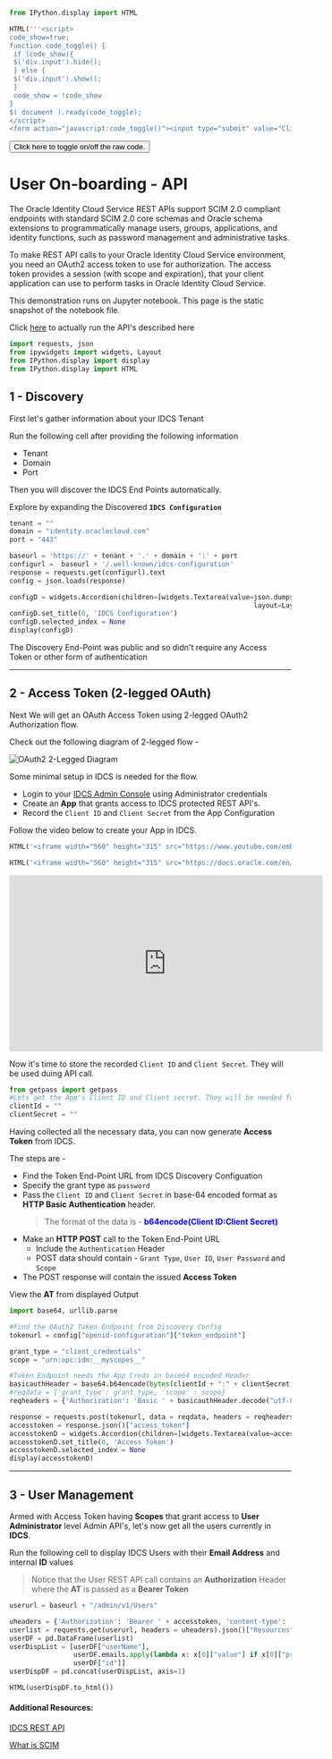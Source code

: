 

```python
from IPython.display import HTML

HTML('''<script>
code_show=true; 
function code_toggle() {
 if (code_show){
 $('div.input').hide();
 } else {
 $('div.input').show();
 }
 code_show = !code_show
} 
$( document ).ready(code_toggle);
</script>
<form action="javascript:code_toggle()"><input type="submit" value="Click here to toggle on/off the raw code."></form>''')
```




<script>
code_show=true; 
function code_toggle() {
 if (code_show){
 $('div.input').hide();
 } else {
 $('div.input').show();
 }
 code_show = !code_show
} 
$( document ).ready(code_toggle);
</script>
<form action="javascript:code_toggle()"><input type="submit" value="Click here to toggle on/off the raw code."></form>



# User On-boarding - API

The Oracle Identity Cloud Service REST APIs support SCIM 2.0 compliant endpoints with standard SCIM 2.0 core schemas and Oracle schema extensions to programmatically manage users, groups, applications, and identity functions, such as password management and administrative tasks. 

To make REST API calls to your Oracle Identity Cloud Service environment, you need an OAuth2 access token to use for authorization. The access token provides a session (with scope and expiration), that your client application can use to perform tasks in Oracle Identity Cloud Service.

This demonstration runs on Jupyter notebook. This page is the static snapshot of the notebook file.

Click [here](UO-API.ipynb) to actually run the API's described here


```python
import requests, json
from ipywidgets import widgets, Layout
from IPython.display import display
from IPython.display import HTML
```

## 1 - Discovery

First let's gather information about your IDCS Tenant

Run the following cell after providing the following information
- Tenant
- Domain
- Port

Then you will discover the IDCS End Points automatically.

Explore by expanding the Discovered **`IDCS Configuration`**


```python
tenant = ""
domain = "identity.oraclecloud.com"
port = "443"

baseurl = 'https://' + tenant + '.' + domain + ':' + port
configurl =  baseurl + '/.well-known/idcs-configuration'
response = requests.get(configurl).text
config = json.loads(response)

configD = widgets.Accordion(children=[widgets.Textarea(value=json.dumps(config, indent=4, sort_keys=True), 
                                                             layout=Layout(width='100%', height='800px'))])
configD.set_title(0, 'IDCS Configuration')
configD.selected_index = None
display(configD)
```

The Discovery End-Point was public and so didn't require any Access Token or other form of authentication

___

## 2 - Access Token (2-legged OAuth)

Next We will get an OAuth Access Token  using 2-legged OAuth2 Authorization flow.

Check out the following diagram of 2-legged flow -

![OAuth2 2-Legged Diagram](resources/oauth2legged.jpg)

Some minimal setup in IDCS is needed for the flow. 

- Login to your [IDCS Admin Console]() using Administrator credentials
- Create an **App** that grants access to IDCS protected REST API's. 
- Record the `Client ID` and `Client Secret` from the App Configuration

Follow the video below to create your App in IDCS.


```python
HTML('<iframe width="560" height="315" src="https://www.youtube.com/embed/A2LiNJRRINk?rel=0&amp;controls=1&amp;showinfo=0" frameborder="0" allowfullscreen></iframe>')
```


```python
HTML('<iframe width="560" height="315" src="https://docs.oracle.com/en/cloud/paas/identity-cloud/17.4.2/rest-api/OATOAuthClientWebApp.html#GUID-51E5C29A-6B7E-487A-8832-5D709410C16A__RegisterAnOAuthClientWebApplication-29DDFF36" frameborder="0" allowfullscreen></iframe>')
```




<iframe width="560" height="315" src="https://docs.oracle.com/en/cloud/paas/identity-cloud/17.4.2/rest-api/OATOAuthClientWebApp.html#GUID-51E5C29A-6B7E-487A-8832-5D709410C16A__RegisterAnOAuthClientWebApplication-29DDFF36" frameborder="0" allowfullscreen></iframe>



Now it's time to store the recorded `Client ID` and `Client Secret`. They will be used duing API call.


```python
from getpass import getpass 
#Lets get the App's Client ID and Client secret. They will be needed for proceted API calls
clientId = ""
clientSecret = ""
```

Having collected all the necessary data, you can now generate **Access Token** from IDCS.

The steps are -
- Find the Token End-Point URL from IDCS Discovery Configuation
- Specify the grant type as `password`
- Pass the `Client ID` and `Client Secret` in base-64 encoded format as **HTTP Basic Authentication** header.  
    > The format of the data is -
    **<font color="blue">b64encode(Client ID:Client Secret)</font>**
- Make an **HTTP POST** call to the Token End-Point URL
    - Include the `Authentication` Header
    - POST data should contain - `Grant Type`, `User ID`, `User Password` and `Scope`
- The POST response will contain the issued **Access Token**
  
View the **AT** from displayed Output   


```python
import base64, urllib.parse

#Find the OAuth2 Token Endpoint from Discovery Config
tokenurl = config["openid-configuration"]["token_endpoint"]

grant_type = "client_credentials"
scope = "urn:opc:idm:__myscopes__"

#Token Endpoint needs the App Creds in base64 encoded Header
basicauthHeader = base64.b64encode(bytes(clientId + ":" + clientSecret, 'utf-8')) 
#reqdata = {'grant_type': grant_type, 'scope' : scope}
reqheaders = {'Authorization': 'Basic ' + basicauthHeader.decode("utf-8"), 'content-type': 'application/x-www-form-urlencoded'}

response = requests.post(tokenurl, data = reqdata, headers = reqheaders)
accesstoken = response.json()["access_token"]
accesstokenD = widgets.Accordion(children=[widgets.Textarea(value=accesstoken, layout=Layout(width='100%', height='400px'))])
accesstokenD.set_title(0, 'Access Token')
accesstokenD.selected_index = None
display(accesstokenD)
```

___

## 3 - User Management

Armed with Access Token having **Scopes** that grant access to **User Administrator** level Admin API's, let's now get all the users currently in **IDCS**.

Run the following cell to display IDCS Users with their **Email Address** and internal **ID** values

> Notice that the User REST API call contains an **Authorization** Header where the **AT** is passed as a **Bearer Token**


```python
userurl = baseurl + "/admin/v1/Users"

uheaders = {'Authorization': 'Bearer ' + accesstoken, 'content-type': 'application/json'}
userlist = requests.get(userurl, headers = uheaders).json()["Resources"]
userDF = pd.DataFrame(userlist)
userDispList = [userDF["userName"], 
                userDF.emails.apply(lambda x: x[0]["value"] if x[0]["primary"] == True else x[1]["value"]), 
                userDF["id"]]
userDispDF = pd.concat(userDispList, axis=1)

HTML(userDispDF.to_html())

```

#### Additional Resources:

[IDCS REST API](https://docs.oracle.com/en/cloud/paas/identity-cloud/idcsa/index.html)

[What is SCIM](http://www.ateam-oracle.com/what-is-scim/)

